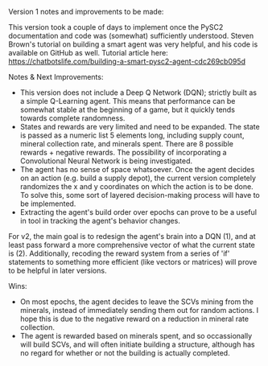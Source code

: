 Version 1 notes and improvements to be made:

This version took a couple of days to implement once the PySC2 documentation and code was (somewhat) sufficiently understood.
Steven Brown's tutorial on building a smart agent was very helpful, and his code is available on GitHub as well. Tutorial article here: https://chatbotslife.com/building-a-smart-pysc2-agent-cdc269cb095d

Notes & Next Improvements:
- This version does not include a Deep Q Network (DQN); strictly built as a simple Q-Learning agent. This means that performance can be somewhat stable at the beginning of a game, but it quickly tends towards complete randomness.
- States and rewards are very limited and need to be expanded. The state is passed as a numeric list 5 elements long, including supply count, mineral collection rate, and minerals spent. There are 8 possible rewards + negative rewards. The possibility of incorporating a Convolutional Neural Network is being investigated.
- The agent has no sense of space whatsoever. Once the agent decides on an action (e.g. build a supply depot), the current version completely randomizes the x and y coordinates on which the action is to be done. To solve this, some sort of layered decision-making process will have to be implemented.
- Extracting the agent's build order over epochs can prove to be a useful in tool in tracking the agent's behavior changes.

For v2, the main goal is to redesign the agent's brain into a DQN (1), and at least pass forward a more comprehensive vector of what the current state is (2). Additionally, recoding the reward system from a series of 'if' statements to something more efficient (like vectors or matrices) will prove to be helpful in later versions.

Wins:
- On most epochs, the agent decides to leave the SCVs mining from the minerals, instead of immediately sending them out for random actions. I hope this is due to the negative reward on a reduction in mineral rate collection.
- The agent is rewarded based on minerals spent, and so occassionally will build SCVs, and will often initiate building a structure, although has no regard for whether or not the building is actually completed.
